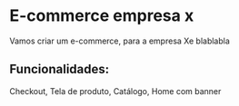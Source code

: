 # E-commerce empresa x

Vamos criar um e-commerce, para a empresa Xe blablabla

## Funcionalidades:

Checkout, Tela de produto, Catálogo, Home com banner
